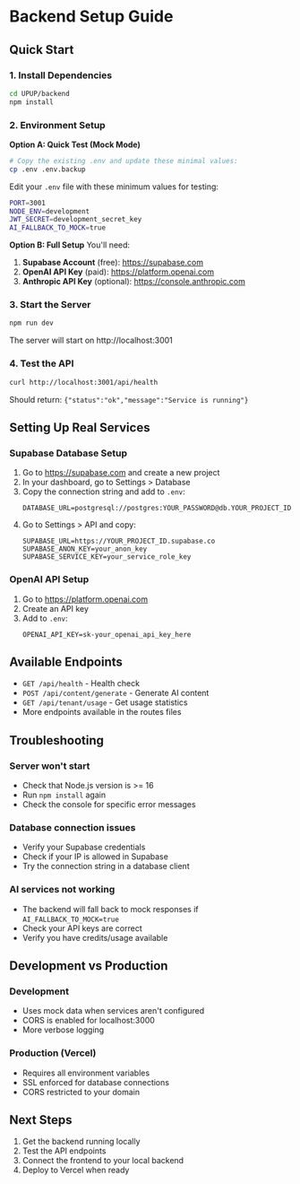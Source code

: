 # Backend Setup Guide

## Quick Start

### 1. Install Dependencies
```bash
cd UPUP/backend
npm install
```

### 2. Environment Setup

**Option A: Quick Test (Mock Mode)**
```bash
# Copy the existing .env and update these minimal values:
cp .env .env.backup
```

Edit your `.env` file with these minimum values for testing:
```bash
PORT=3001
NODE_ENV=development
JWT_SECRET=development_secret_key
AI_FALLBACK_TO_MOCK=true
```

**Option B: Full Setup**
You'll need:
1. **Supabase Account** (free): https://supabase.com
2. **OpenAI API Key** (paid): https://platform.openai.com
3. **Anthropic API Key** (optional): https://console.anthropic.com

### 3. Start the Server
```bash
npm run dev
```

The server will start on http://localhost:3001

### 4. Test the API
```bash
curl http://localhost:3001/api/health
```

Should return: `{"status":"ok","message":"Service is running"}`

## Setting Up Real Services

### Supabase Database Setup
1. Go to https://supabase.com and create a new project
2. In your dashboard, go to Settings > Database
3. Copy the connection string and add to `.env`:
   ```
   DATABASE_URL=postgresql://postgres:YOUR_PASSWORD@db.YOUR_PROJECT_ID.supabase.co:5432/postgres
   ```
4. Go to Settings > API and copy:
   ```
   SUPABASE_URL=https://YOUR_PROJECT_ID.supabase.co
   SUPABASE_ANON_KEY=your_anon_key
   SUPABASE_SERVICE_KEY=your_service_role_key
   ```

### OpenAI API Setup
1. Go to https://platform.openai.com
2. Create an API key
3. Add to `.env`:
   ```
   OPENAI_API_KEY=sk-your_openai_api_key_here
   ```

## Available Endpoints

- `GET /api/health` - Health check
- `POST /api/content/generate` - Generate AI content
- `GET /api/tenant/usage` - Get usage statistics
- More endpoints available in the routes files

## Troubleshooting

### Server won't start
- Check that Node.js version is >= 16
- Run `npm install` again
- Check the console for specific error messages

### Database connection issues
- Verify your Supabase credentials
- Check if your IP is allowed in Supabase
- Try the connection string in a database client

### AI services not working
- The backend will fall back to mock responses if `AI_FALLBACK_TO_MOCK=true`
- Check your API keys are correct
- Verify you have credits/usage available

## Development vs Production

### Development
- Uses mock data when services aren't configured
- CORS is enabled for localhost:3000
- More verbose logging

### Production (Vercel)
- Requires all environment variables
- SSL enforced for database connections
- CORS restricted to your domain

## Next Steps

1. Get the backend running locally
2. Test the API endpoints
3. Connect the frontend to your local backend
4. Deploy to Vercel when ready
